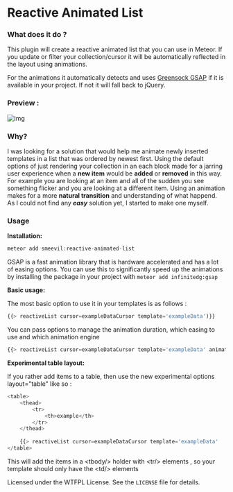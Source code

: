 # Reactive Animated List

### What does it do ?

This plugin will create a reactive animated list that you can use in Meteor. If you update or filter your collection/cursor it will be automatically reflected in the layout using animations.

For the animations it automatically detects and uses [Greensock GSAP](https://greensock.com/gsap) if it is available in your project. If not it will fall back to jQuery.
 
### Preview :
![img](https://s3.amazonaws.com/f.cl.ly/items/1p1o0t1R2V3x2H1R3N1B/Screen%20Recording%202015-01-09%20at%2004.32%20pm.gif)

### Why?

I was looking for a solution that would help me animate newly inserted templates in a list that was ordered by newest first. Using the default options of just rendering your collection in an each block made for a jarring user experience when a **new item** would be **added** or **removed** in this way. For example you are looking at an item and all of the sudden you see something flicker and you are looking at a different item. Using an animation makes for a more **natural transition** and understanding of what happend. As I could not find any **_easy_** solution yet, I started to make one myself.

### Usage

**Installation:**

~~~js
meteor add smeevil:reactive-animated-list
~~~

GSAP is a fast animation library that is hardware accelerated and has a lot of easing options. You can use this to significantly speed up the animations by installing the package in your project with ```meteor add infinitedg:gsap```

**Basic usage:**

The most basic option to use it in your templates is as follows :
~~~js
{{> reactiveList cursor=exampleDataCursor template='exampleData')}}
~~~

You can pass options to manage the animation duration, which easing to use and which animation engine
~~~js
{{> reactiveList cursor=exampleDataCursor template='exampleData' animationDuration=0.5 easing='Power0.easeInOut' engine='gsap'}}
~~~


**Experimental table layout:**

If you rather add items to a table, then use the new experimental options layout="table" like so :

~~~js
<table>
	<thead>
		<tr>
			<th>example</th>
		</tr>
	</thead>
			
	{{> reactiveList cursor=exampleDataCursor template='exampleData' 	layout="table")}}
</table>
~~~
This will add the items in a &lt;tbody/&gt; holder with &lt;tr/&gt; elements , so your template should only have the &lt;td/&gt; elements


Licensed under the WTFPL License. See the `LICENSE` file for details.
